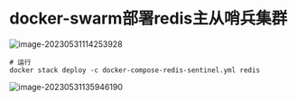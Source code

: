 # docker-swarm部署redis主从哨兵集群

![image-20230531114253928](https://gitee.com/huanglei1111/phone-md/raw/master/images/image-20230531114253928.png)

```shell
# 运行
docker stack deploy -c docker-compose-redis-sentinel.yml redis
```

![image-20230531135946190](https://gitee.com/huanglei1111/phone-md/raw/master/images/image-20230531135946190.png)

